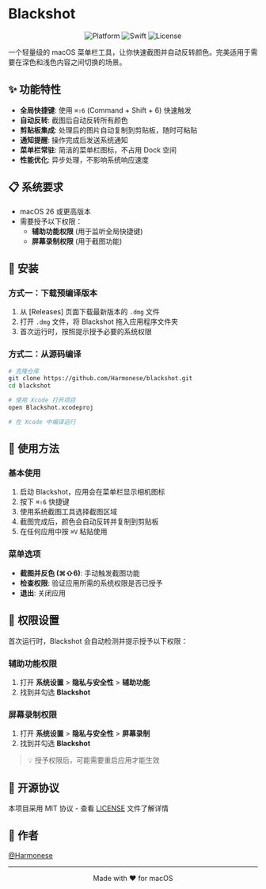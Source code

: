 # Blackshot

<div align="center">
  <img src="https://img.shields.io/badge/platform-macOS%2026%2B-blue" alt="Platform">
  <img src="https://img.shields.io/badge/Swift-5.0-orange" alt="Swift">
  <img src="https://img.shields.io/badge/license-MIT-green" alt="License">
</div>

一个轻量级的 macOS 菜单栏工具，让你快速截图并自动反转颜色。完美适用于需要在深色和浅色内容之间切换的场景。

## ✨ 功能特性

-  **全局快捷键**: 使用 `⌘⇧6` (Command + Shift + 6) 快速触发
-  **自动反转**: 截图后自动反转所有颜色
- **剪贴板集成**: 处理后的图片自动复制到剪贴板，随时可粘贴
- **通知提醒**: 操作完成后发送系统通知
- **菜单栏常驻**: 简洁的菜单栏图标，不占用 Dock 空间
- **性能优化**: 异步处理，不影响系统响应速度

## 📋 系统要求

- macOS 26 或更高版本
- 需要授予以下权限：
  - **辅助功能权限** (用于监听全局快捷键)
  - **屏幕录制权限** (用于截图功能)

## 🚀 安装

### 方式一：下载预编译版本

1. 从 [Releases] 页面下载最新版本的 `.dmg` 文件
2. 打开 `.dmg` 文件，将 Blackshot 拖入应用程序文件夹
3. 首次运行时，按照提示授予必要的系统权限

### 方式二：从源码编译

```bash
# 克隆仓库
git clone https://github.com/Harmonese/blackshot.git
cd blackshot

# 使用 Xcode 打开项目
open Blackshot.xcodeproj

# 在 Xcode 中编译运行
```

## 🎯 使用方法

### 基本使用

1. 启动 Blackshot，应用会在菜单栏显示相机图标
2. 按下 `⌘⇧6` 快捷键
3. 使用系统截图工具选择截图区域
4. 截图完成后，颜色会自动反转并复制到剪贴板
5. 在任何应用中按 `⌘V` 粘贴使用

### 菜单选项

- **截图并反色 (⌘⇧6)**: 手动触发截图功能
- **检查权限**: 验证应用所需的系统权限是否已授予
- **退出**: 关闭应用

## 🔐 权限设置

首次运行时，Blackshot 会自动检测并提示授予以下权限：

### 辅助功能权限
1. 打开 **系统设置** > **隐私与安全性** > **辅助功能**
2. 找到并勾选 **Blackshot**

### 屏幕录制权限
1. 打开 **系统设置** > **隐私与安全性** > **屏幕录制**
2. 找到并勾选 **Blackshot**

> 💡 授予权限后，可能需要重启应用才能生效

## 📄 开源协议

本项目采用 MIT 协议 - 查看 [LICENSE](LICENSE) 文件了解详情

## 👤 作者

[@Harmonese](https://github.com/Harmonese)

---

<div align="center">
Made with ❤️ for macOS
</div>
